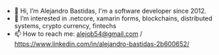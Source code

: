 - 👋 Hi, I’m Alejandro Bastidas, I'm a software developer since 2012.
- 👀 I’m interested in .netcore, xamarin forms, blockchains, distributed systems, crypto currency, fintechs
- 📫 How to reach me: alejob54@gmail.com / https://www.linkedin.com/in/alejandro-bastidas-2b600652/

<!---
alejob54/alejob54 is a ✨ special ✨ repository because its `README.md` (this file) appears on your GitHub profile.
You can click the Preview link to take a look at your changes.
--->
